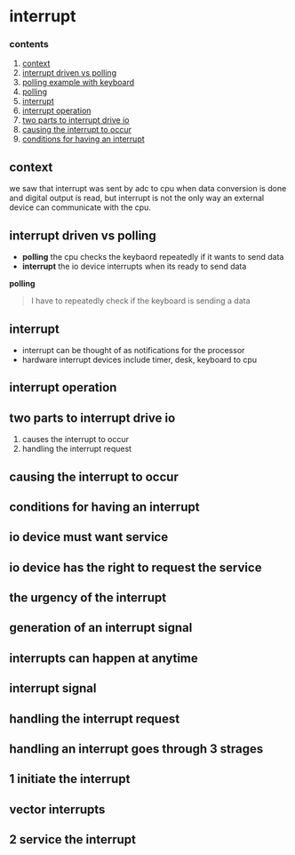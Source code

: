 # interrupt

### contents

1.  [context](#context)
2.  [interrupt driven vs polling](#interrupt-driven-vs-polling)
3.  [polling example with keyboard](#polling-example-with-keyboard)
4.  [polling](#polling)
5.  [interrupt](#interrupt)
6.  [interrupt operation](#interrupt-operation)
7.  [two parts to interrupt drive io](two-parts-to-interrupt-drive-io)
8.  [causing the interrupt to occur](#causing-the-interrupt-to-occur)
9.  [conditions for having an interrupt](#conditions-for-having-an-interrupt)

## context

we saw that interrupt was sent by adc to cpu when data conversion is done and digital output is read, but interrupt is not the only way an external device can communicate with the cpu.  

## interrupt driven vs polling

-  **polling**  the cpu checks the keybaord repeatedly if it wants to send data
-  **interrupt** the io device interrupts when its ready to send data

**polling**
> I have to repeatedly check if the keyboard is sending a data

## interrupt

-  interrupt can be thought of as notifications for the processor
-  hardware interrupt devices include timer, desk, keyboard to cpu

## interrupt operation

## two parts to interrupt drive io

1.  causes the interrupt to occur
2.  handling the interrupt request

## causing the interrupt to occur

## conditions for having an interrupt

## io device must want service

## io device has the right to request the service

## the urgency of the interrupt

## generation of an interrupt signal

## interrupts can happen at anytime

## interrupt signal

## handling the interrupt request

## handling an interrupt goes through 3 strages

## 1 initiate the interrupt

## vector interrupts

## 2 service the interrupt
